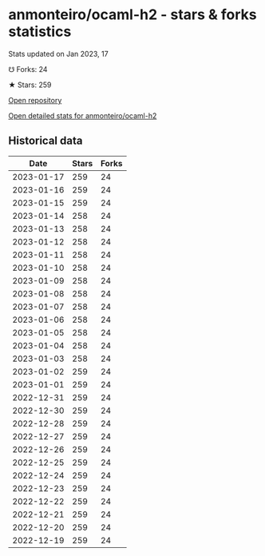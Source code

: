 # anmonteiro/ocaml-h2 - stars & forks statistics

Stats updated on Jan 2023, 17

☋ Forks: 24

★ Stars: 259

[Open repository](https://github.com/anmonteiro/ocaml-h2)

[Open detailed stats for anmonteiro/ocaml-h2](https://reviewgithub.com/rep/anmonteiro/ocaml-h2)

## Historical data
| Date | Stars | Forks |
|------|-------|-------|
| 2023-01-17 | 259 | 24 | 
| 2023-01-16 | 259 | 24 | 
| 2023-01-15 | 259 | 24 | 
| 2023-01-14 | 258 | 24 | 
| 2023-01-13 | 258 | 24 | 
| 2023-01-12 | 258 | 24 | 
| 2023-01-11 | 258 | 24 | 
| 2023-01-10 | 258 | 24 | 
| 2023-01-09 | 258 | 24 | 
| 2023-01-08 | 258 | 24 | 
| 2023-01-07 | 258 | 24 | 
| 2023-01-06 | 258 | 24 | 
| 2023-01-05 | 258 | 24 | 
| 2023-01-04 | 258 | 24 | 
| 2023-01-03 | 258 | 24 | 
| 2023-01-02 | 259 | 24 | 
| 2023-01-01 | 259 | 24 | 
| 2022-12-31 | 259 | 24 | 
| 2022-12-30 | 259 | 24 | 
| 2022-12-28 | 259 | 24 | 
| 2022-12-27 | 259 | 24 | 
| 2022-12-26 | 259 | 24 | 
| 2022-12-25 | 259 | 24 | 
| 2022-12-24 | 259 | 24 | 
| 2022-12-23 | 259 | 24 | 
| 2022-12-22 | 259 | 24 | 
| 2022-12-21 | 259 | 24 | 
| 2022-12-20 | 259 | 24 | 
| 2022-12-19 | 259 | 24 | 

